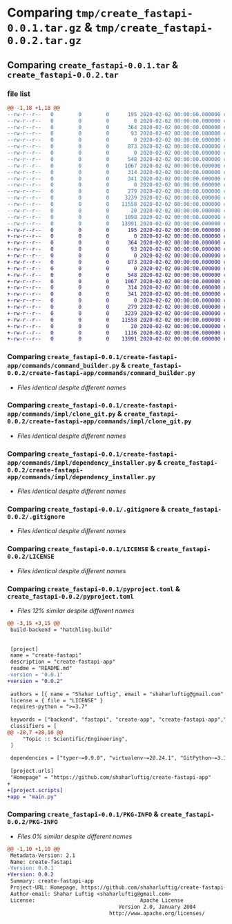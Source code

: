 # Comparing `tmp/create_fastapi-0.0.1.tar.gz` & `tmp/create_fastapi-0.0.2.tar.gz`

## Comparing `create_fastapi-0.0.1.tar` & `create_fastapi-0.0.2.tar`

### file list

```diff
@@ -1,18 +1,18 @@
--rw-r--r--   0        0        0      195 2020-02-02 00:00:00.000000 create_fastapi-0.0.1/requirements.txt
--rw-r--r--   0        0        0        0 2020-02-02 00:00:00.000000 create_fastapi-0.0.1/create-fastapi-app/__init__.py
--rw-r--r--   0        0        0      364 2020-02-02 00:00:00.000000 create_fastapi-0.0.1/create-fastapi-app/main.py
--rw-r--r--   0        0        0       93 2020-02-02 00:00:00.000000 create_fastapi-0.0.1/create-fastapi-app/commands/ICommand.py
--rw-r--r--   0        0        0        0 2020-02-02 00:00:00.000000 create_fastapi-0.0.1/create-fastapi-app/commands/__init__.py
--rw-r--r--   0        0        0      873 2020-02-02 00:00:00.000000 create_fastapi-0.0.1/create-fastapi-app/commands/command_builder.py
--rw-r--r--   0        0        0        0 2020-02-02 00:00:00.000000 create_fastapi-0.0.1/create-fastapi-app/commands/impl/__init__.py
--rw-r--r--   0        0        0      548 2020-02-02 00:00:00.000000 create_fastapi-0.0.1/create-fastapi-app/commands/impl/clone_git.py
--rw-r--r--   0        0        0     1067 2020-02-02 00:00:00.000000 create_fastapi-0.0.1/create-fastapi-app/commands/impl/dependency_installer.py
--rw-r--r--   0        0        0      314 2020-02-02 00:00:00.000000 create_fastapi-0.0.1/create-fastapi-app/commands/impl/dir_creator.py
--rw-r--r--   0        0        0      341 2020-02-02 00:00:00.000000 create_fastapi-0.0.1/create-fastapi-app/config/__init__.py
--rw-r--r--   0        0        0        0 2020-02-02 00:00:00.000000 create_fastapi-0.0.1/create-fastapi-app/helpers/__init__.py
--rw-r--r--   0        0        0      279 2020-02-02 00:00:00.000000 create_fastapi-0.0.1/create-fastapi-app/helpers/logger.py
--rw-r--r--   0        0        0     3239 2020-02-02 00:00:00.000000 create_fastapi-0.0.1/.gitignore
--rw-r--r--   0        0        0    11558 2020-02-02 00:00:00.000000 create_fastapi-0.0.1/LICENSE
--rw-r--r--   0        0        0       20 2020-02-02 00:00:00.000000 create_fastapi-0.0.1/README.md
--rw-r--r--   0        0        0     1098 2020-02-02 00:00:00.000000 create_fastapi-0.0.1/pyproject.toml
--rw-r--r--   0        0        0    13991 2020-02-02 00:00:00.000000 create_fastapi-0.0.1/PKG-INFO
+-rw-r--r--   0        0        0      195 2020-02-02 00:00:00.000000 create_fastapi-0.0.2/requirements.txt
+-rw-r--r--   0        0        0        0 2020-02-02 00:00:00.000000 create_fastapi-0.0.2/create-fastapi-app/__init__.py
+-rw-r--r--   0        0        0      364 2020-02-02 00:00:00.000000 create_fastapi-0.0.2/create-fastapi-app/main.py
+-rw-r--r--   0        0        0       93 2020-02-02 00:00:00.000000 create_fastapi-0.0.2/create-fastapi-app/commands/ICommand.py
+-rw-r--r--   0        0        0        0 2020-02-02 00:00:00.000000 create_fastapi-0.0.2/create-fastapi-app/commands/__init__.py
+-rw-r--r--   0        0        0      873 2020-02-02 00:00:00.000000 create_fastapi-0.0.2/create-fastapi-app/commands/command_builder.py
+-rw-r--r--   0        0        0        0 2020-02-02 00:00:00.000000 create_fastapi-0.0.2/create-fastapi-app/commands/impl/__init__.py
+-rw-r--r--   0        0        0      548 2020-02-02 00:00:00.000000 create_fastapi-0.0.2/create-fastapi-app/commands/impl/clone_git.py
+-rw-r--r--   0        0        0     1067 2020-02-02 00:00:00.000000 create_fastapi-0.0.2/create-fastapi-app/commands/impl/dependency_installer.py
+-rw-r--r--   0        0        0      314 2020-02-02 00:00:00.000000 create_fastapi-0.0.2/create-fastapi-app/commands/impl/dir_creator.py
+-rw-r--r--   0        0        0      341 2020-02-02 00:00:00.000000 create_fastapi-0.0.2/create-fastapi-app/config/__init__.py
+-rw-r--r--   0        0        0        0 2020-02-02 00:00:00.000000 create_fastapi-0.0.2/create-fastapi-app/helpers/__init__.py
+-rw-r--r--   0        0        0      279 2020-02-02 00:00:00.000000 create_fastapi-0.0.2/create-fastapi-app/helpers/logger.py
+-rw-r--r--   0        0        0     3239 2020-02-02 00:00:00.000000 create_fastapi-0.0.2/.gitignore
+-rw-r--r--   0        0        0    11558 2020-02-02 00:00:00.000000 create_fastapi-0.0.2/LICENSE
+-rw-r--r--   0        0        0       20 2020-02-02 00:00:00.000000 create_fastapi-0.0.2/README.md
+-rw-r--r--   0        0        0     1136 2020-02-02 00:00:00.000000 create_fastapi-0.0.2/pyproject.toml
+-rw-r--r--   0        0        0    13991 2020-02-02 00:00:00.000000 create_fastapi-0.0.2/PKG-INFO
```

### Comparing `create_fastapi-0.0.1/create-fastapi-app/commands/command_builder.py` & `create_fastapi-0.0.2/create-fastapi-app/commands/command_builder.py`

 * *Files identical despite different names*

### Comparing `create_fastapi-0.0.1/create-fastapi-app/commands/impl/clone_git.py` & `create_fastapi-0.0.2/create-fastapi-app/commands/impl/clone_git.py`

 * *Files identical despite different names*

### Comparing `create_fastapi-0.0.1/create-fastapi-app/commands/impl/dependency_installer.py` & `create_fastapi-0.0.2/create-fastapi-app/commands/impl/dependency_installer.py`

 * *Files identical despite different names*

### Comparing `create_fastapi-0.0.1/.gitignore` & `create_fastapi-0.0.2/.gitignore`

 * *Files identical despite different names*

### Comparing `create_fastapi-0.0.1/LICENSE` & `create_fastapi-0.0.2/LICENSE`

 * *Files identical despite different names*

### Comparing `create_fastapi-0.0.1/pyproject.toml` & `create_fastapi-0.0.2/pyproject.toml`

 * *Files 12% similar despite different names*

```diff
@@ -3,15 +3,15 @@
 build-backend = "hatchling.build"
 
 
 [project]
 name = "create-fastapi"
 description = "create-fastapi-app"
 readme = "README.md"
-version = "0.0.1"
+version = "0.0.2"
 
 authors = [{ name = "Shahar Luftig", email = "shaharluftig@gmail.com" }]
 license = { file = "LICENSE" }
 requires-python = ">=3.7"
 
 keywords = ["backend", "fastapi", "create-app", "create-fastapi-app","create-fatapi"]
 classifiers = [
@@ -28,7 +28,10 @@
     "Topic :: Scientific/Engineering",
 ]
 
 dependencies = ["typer~=0.9.0", "virtualenv~=20.24.1", "GitPython~=3.1.32"]
 
 [project.urls]
 "Homepage" = "https://github.com/shaharluftig/create-fastapi-app"
+
+[project.scripts]
+app = "main.py"
```

### Comparing `create_fastapi-0.0.1/PKG-INFO` & `create_fastapi-0.0.2/PKG-INFO`

 * *Files 0% similar despite different names*

```diff
@@ -1,10 +1,10 @@
 Metadata-Version: 2.1
 Name: create-fastapi
-Version: 0.0.1
+Version: 0.0.2
 Summary: create-fastapi-app
 Project-URL: Homepage, https://github.com/shaharluftig/create-fastapi-app
 Author-email: Shahar Luftig <shaharluftig@gmail.com>
 License:                                  Apache License
                                    Version 2.0, January 2004
                                 http://www.apache.org/licenses/
```

